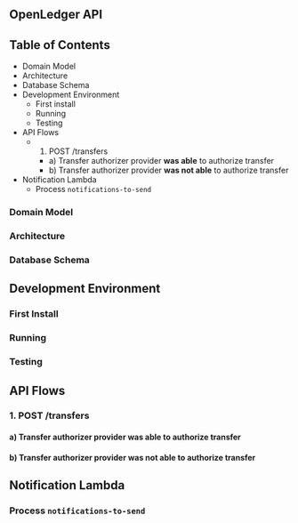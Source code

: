 ## OpenLedger API

## Table of Contents

- Domain Model
- Architecture
- Database Schema
- Development Environment
	- First install
	- Running
	- Testing
- API Flows
	- 1. POST /transfers
		- a) Transfer authorizer provider **was able** to authorize transfer
		- b) Transfer authorizer provider **was not able** to authorize transfer
- Notification Lambda
	- Process `notifications-to-send`

### Domain Model

### Architecture

### Database Schema

## Development Environment

### First Install

### Running

### Testing

## API Flows

### 1. POST /transfers

#### a) Transfer authorizer provider **was able** to authorize transfer

#### b) Transfer authorizer provider **was not able** to authorize transfer

## Notification Lambda

### Process `notifications-to-send` 